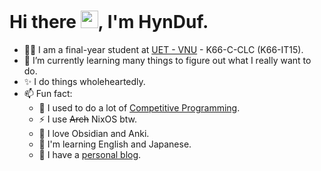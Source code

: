 <!--
**HynDuf7/HynDuf7** is a ✨ _special_ ✨ repository because its `README.md` (this file) appears on your GitHub profile.

Here are some ideas to get you started:

- 🔭 I’m currently working on ...
- 🌱 I’m currently learning ...
- 👯 I’m looking to collaborate on ...
- 🤔 I’m looking for help with ...
- 💬 Ask me about ...
- 📫 How to reach me: ...
- 😄 Pronouns: ...
- ⚡ Fun fact: ...
-->
# Hi there <img src="https://media.giphy.com/media/hvRJCLFzcasrR4ia7z/giphy.gif" width="28">, I'm HynDuf.

- 👨‍🎓 I am a final-year student at [UET - VNU](https://uet.vnu.edu.vn/) - K66-C-CLC (K66-IT15). 
- 🌱 I’m currently learning many things to figure out what I really want to do.
- ✨ I do things wholeheartedly.
- 📫 Fun fact: 
  - 🔭 I used to do a lot of [Competitive Programming](https://codeforces.com/profile/_LNHTD_).
  - ⚡ I use ~~Arch~~ NixOS btw.
  - 💎 I love Obsidian and Anki.
  - 🦜 I'm learning English and Japanese.
  - 📝 I have a [personal blog](https://hynduf.github.io).


